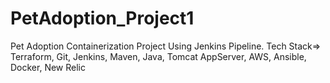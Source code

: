 # PetAdoption_Project1
Pet Adoption Containerization Project Using Jenkins Pipeline. Tech Stack=> Terraform, Git, Jenkins, Maven, Java, Tomcat AppServer, AWS, Ansible, Docker, New Relic
